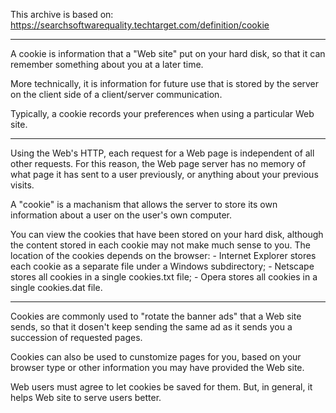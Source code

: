 This archive is based on: https://searchsoftwarequality.techtarget.com/definition/cookie

--------
A cookie is information that a "Web site" put on your hard disk, so that it can remember something about you at a later time.

More technically, it is information for future use that is stored by the server on the client side of a client/server communication.

Typically, a cookie records your preferences when using a particular Web site.

----
Using the Web's HTTP, each request for a Web page is independent of all other requests. For this reason, the Web page server has no memory of what page it has sent to a user previously, or anything about your previous visits.

A "cookie" is a machanism that allows the server to store its own information about a user on the user's own computer.

You can view the cookies that have been stored on your hard disk, although the content stored in each cookie may not make much sense to you. The location of the cookies depends on the browser:
    - Internet Explorer stores each cookie as a separate file under a Windows subdirectory;
    - Netscape stores all cookies in a single cookies.txt file;
    - Opera stores all cookies in a single cookies.dat file.

----
Cookies are commonly used to "rotate the banner ads" that a Web site sends, so that it dosen't keep sending the same ad as it sends you a succession of requested pages.

Cookies can also be used to cunstomize pages for you, based on your browser type or other information you may have provided the Web site.

Web users must agree to let cookies be saved for them. But, in general, it helps Web site to serve users better.








<EOF>
